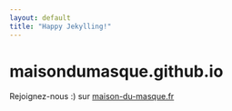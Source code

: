 ```yaml
---
layout: default
title: "Happy Jekylling!"
---
```


# maisondumasque.github.io

Rejoignez-nous :) sur [maison-du-masque.fr](https://www.maison-du-masque.fr)
